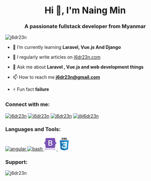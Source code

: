 <h1 align="center">Hi 👋, I'm Naing Min</h1>
<h3 align="center">A passionate fullstack developer from Myanmar</h3>

<p align="left"> <img src="https://komarev.com/ghpvc/?username=j6dr23n&label=Profile%20views&color=0e75b6&style=flat" alt="j6dr23n" /> </p>

- 🌱 I’m currently learning **Laravel, Vue.js And Django**

- 📝 I regularly write articles on [j6dr23n.com](j6dr23n.xyz)

- 💬 Ask me about **Laravel , Vue.js and web development things**

- 📫 How to reach me **j6dr23n@gmail.com**

- ⚡ Fun fact **failure**

<h3 align="left">Connect with me:</h3>
<p align="left">
<a href="https://dev.to/j6dr23n" target="blank"><img align="center" src="https://cdn.jsdelivr.net/npm/simple-icons@3.0.1/icons/dev-dot-to.svg" alt="j6dr23n" height="30" width="40" /></a>
<a href="https://twitter.com/j6dr23n" target="blank"><img align="center" src="https://raw.githubusercontent.com/rahuldkjain/github-profile-readme-generator/master/src/images/icons/Social/twitter.svg" alt="j6dr23n" height="30" width="40" /></a>
<a href="https://fb.com/j6dr23n" target="blank"><img align="center" src="https://raw.githubusercontent.com/rahuldkjain/github-profile-readme-generator/master/src/images/icons/Social/facebook.svg" alt="j6dr23n" height="30" width="40" /></a>
<a href="https://medium.com/@j6dr23n" target="blank"><img align="center" src="https://raw.githubusercontent.com/rahuldkjain/github-profile-readme-generator/master/src/images/icons/Social/medium.svg" alt="@j6dr23n" height="30" width="40" /></a>
</p>

<h3 align="left">Languages and Tools:</h3>
<p align="left"> <a href="https://angular.io" target="_blank"> <img src="https://angular.io/assets/images/logos/angular/angular.svg" alt="angular" width="40" height="40"/> </a> <a href="https://www.gnu.org/software/bash/" target="_blank"> <img src="https://www.vectorlogo.zone/logos/gnu_bash/gnu_bash-icon.svg" alt="bash" width="40" height="40"/> </a> <a href="https://getbootstrap.com" target="_blank"> <img src="https://raw.githubusercontent.com/devicons/devicon/master/icons/bootstrap/bootstrap-plain-wordmark.svg" alt="bootstrap" width="40" height="40"/> </a> <a href="https://www.w3schools.com/css/" target="_blank"> <img src="https://raw.githubusercontent.com/devicons/devicon/master/icons/css3/css3-original-wordmark.svg" alt="css3" width="40" height="40"/> </a> 

<h3 align="left">Support:</h3>
<p><a href="https://www.buymeacoffee.com/j6dr23n"> <img align="left" src="https://cdn.buymeacoffee.com/buttons/v2/default-yellow.png" height="50" width="210" alt="j6dr23n" /></a></p><br><br>
